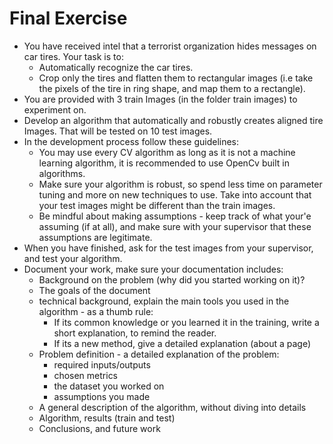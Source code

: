 # Final Exercise
 - You have received intel that a terrorist organization hides messages on car tires. Your task is to:
     - Automatically recognize the car tires.
     - Crop only the tires and flatten them to rectangular images (i.e take the pixels of the tire in ring shape, and map them to a rectangle).
  - You are provided with 3 train Images (in the folder train images) to experiment on.
  - Develop an algorithm that automatically and robustly creates aligned tire Images. That will be tested on 10 test images.
  - In the development process follow these guidelines:
     - You may use every CV algorithm as long as it is not a machine learning algorithm, it is recommended to use OpenCv built in algorithms.
     - Make sure your algorithm is robust, so spend less time on parameter tuning and more on new techniques to use. Take into account that your test images might be different than the train images.
     - Be mindful about making assumptions - keep track of what your'e assuming (if at all), and make sure with your supervisor that these assumptions are legitimate.
  - When you have finished, ask for the test images from your supervisor, and test your algorithm.
  - Document your work, make sure your documentation includes:
    - Background on the problem (why did you started working on it)?
    - The goals of the document
    - technical background, explain the main tools you used in the algorithm - as a thumb rule:
      - If its common knowledge or you learned it in the training, write a short explanation, to remind the reader.
      - If its a new method, give a detailed explanation (about a page) 
    - Problem definition - a detailed explanation of the problem:
        - required inputs/outputs
        - chosen metrics
        - the dataset you worked on 
        - assumptions you made
    - A general description of the algorithm, without diving into details
    - Algorithm, results (train and test)
    - Conclusions, and future work